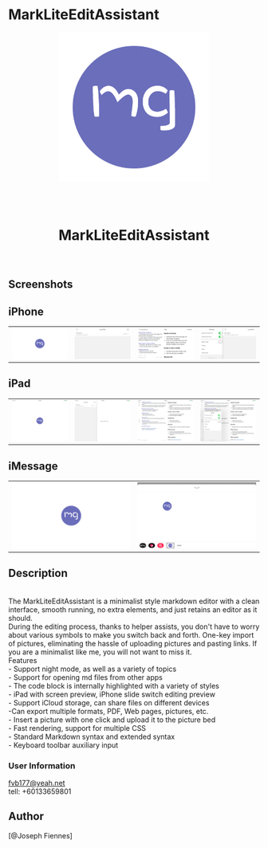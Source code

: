 # MarkLiteEditAssistant

<div align="center">
<img width=300 src="https://raw.githubusercontent.com/JosephFiennes/MarkLiteEditAssistant/master/IMG/logo.jpg">

<br> <br>

<h1> MarkLiteEditAssistant </h1>
<h3> </h3></div>

<br>

## Screenshots


## iPhone 
<table align="center" border="0">

<tr>
<td> <img src="https://raw.githubusercontent.com/JosephFiennes/MarkLiteEditAssistant/master/IMG/phone1.png"> </td>
<td> <img src="https://raw.githubusercontent.com/JosephFiennes/MarkLiteEditAssistant/master/IMG/phone2.png"> </td>
<td> <img src="https://raw.githubusercontent.com/JosephFiennes/MarkLiteEditAssistant/master/IMG/phone3.png"> </td>
<td> <img src="https://raw.githubusercontent.com/JosephFiennes/MarkLiteEditAssistant/master/IMG/phone4.png"> </td>
</tr>

<tr>

</tr>


</table>

## iPad
<table align="center" border="0">

<tr>
<td> <img src="https://raw.githubusercontent.com/JosephFiennes/MarkLiteEditAssistant/master/IMG/pad1.png"> </td>
<td> <img src="https://raw.githubusercontent.com/JosephFiennes/MarkLiteEditAssistant/master/IMG/pad2.png"> </td>
<td> <img src="https://raw.githubusercontent.com/JosephFiennes/MarkLiteEditAssistant/master/IMG/pad3.png"> </td>
<td> <img src="https://raw.githubusercontent.com/JosephFiennes/MarkLiteEditAssistant/master/IMG/pad4.png"> </td>
</tr>

<tr>

</tr>


</table>

## iMessage
<table align="center" border="0">

<tr>
<td> <img src="https://raw.githubusercontent.com/JosephFiennes/MarkLiteEditAssistant/master/IMG/Message/0.png"> </td>
<td> <img src="https://raw.githubusercontent.com/JosephFiennes/MarkLiteEditAssistant/master/IMG/Message/1.png"> </td>
</tr>

<tr>

</tr>


</table>


## Description
<br>
The MarkLiteEditAssistant is a minimalist style markdown editor with a clean interface, smooth running, no extra elements, and just retains an editor as it should.
<br>
During the editing process, thanks to helper assists, you don't have to worry about various symbols to make you switch back and forth. One-key import of pictures, eliminating the hassle of uploading pictures and pasting links. If you are a minimalist like me, you will not want to miss it.
<br>
Features
<br>
- Support night mode, as well as a variety of topics
<br>
- Support for opening md files from other apps
<br>
- The code block is internally highlighted with a variety of styles
<br>
- iPad with screen preview, iPhone slide switch editing preview
<br>
- Support iCloud storage, can share files on different devices
<br>
-Can export multiple formats, PDF, Web pages, pictures, etc.
<br>
- Insert a picture with one click and upload it to the picture bed
<br>
- Fast rendering, support for multiple CSS
<br>
- Standard Markdown syntax and extended syntax
<br>
- Keyboard toolbar auxiliary input
<br>


### User Information
fvb177@yeah.net
<br>
tell: +60133659801



## Author

[@Joseph Fiennes]


